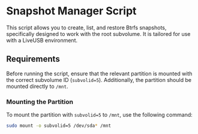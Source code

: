 # Snapshot Manager Script

This script allows you to create, list, and restore Btrfs snapshots, specifically designed to work with the root subvolume. It is tailored for use with a LiveUSB environment.

## Requirements

Before running the script, ensure that the relevant partition is mounted with the correct subvolume ID (`subvolid=5`). Additionally, the partition should be mounted directly to `/mnt`.

### Mounting the Partition

To mount the partition with `subvolid=5` to `/mnt`, use the following command:

```bash
sudo mount -o subvolid=5 /dev/sda* /mnt
